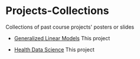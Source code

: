 # Projects-Collections
Collections of past course projects' posters or slides

* [Generalized Linear Models](https://github.com/statsym/Projects-Collections/blob/main/glm.pdf) This project
  
* [Health Data Science](https://github.com/statsym/Projects-Collections/blob/main/hds.pdf) This project 


